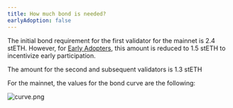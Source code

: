```yaml
---
title: How much bond is needed?
earlyAdoption: false
---
```


The initial bond requirement for the first validator for the mainnet is 2.4 stETH. However, for [Early Adopters](https://operatorportal.lido.fi/modules/community-staking-module#block-ef60a1fa96ae4c7995dd7794de2a3e22), this amount is reduced to 1.5 stETH to incentivize early participation.

The amount for the second and subsequent validators is 1.3 stETH

For the mainnet, the values for the bond curve are the following:

![curve.png](/assets/curve-common.png)
